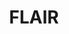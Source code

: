 ---
layout: women
meta: Layered Knitted Lace 
avail: In-Stock
details: Lace Knit
material: Cotton
size: Fits Small
measure: L 20" W 19"
feature: Beige knitted lace tank top which features multi layered lace patterns knitted with cotton.
cost: $20.00
title: FLAIR
image: tank-3.jpg
category: tanks
---